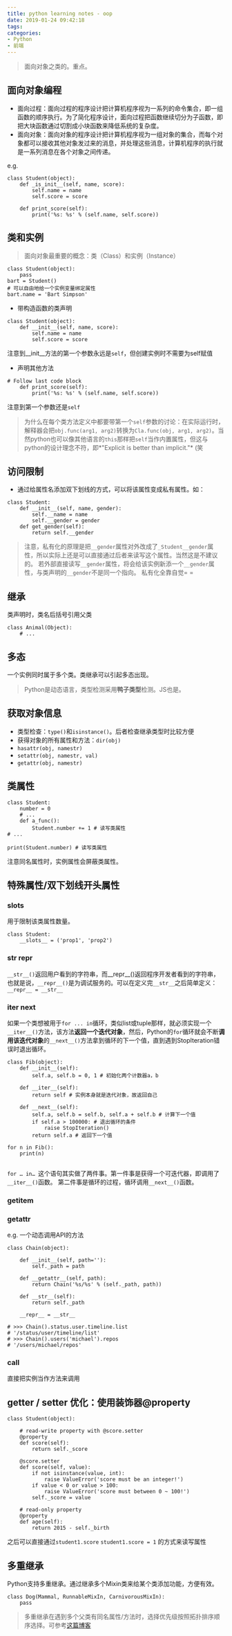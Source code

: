 ```yaml
---
title: python learning notes - oop
date: 2019-01-24 09:42:18
tags:
categories:
- Python
- 前端
---
```


> 面向对象之类的。重点。

## 面向对象编程

* 面向过程：面向过程的程序设计把计算机程序视为一系列的命令集合，即一组函数的顺序执行。为了简化程序设计，面向过程把函数继续切分为子函数，即把大块函数通过切割成小块函数来降低系统的复杂度。
* 面向对象：面向对象的程序设计把计算机程序视为一组对象的集合，而每个对象都可以接收其他对象发过来的消息，并处理这些消息，计算机程序的执行就是一系列消息在各个对象之间传递。

e.g.
````
class Student(object):
    def _is_init__(self, name, score):
        self.name = name
        self.score = score

    def print_score(self):
        print('%s: %s' % (self.name, self.score))
````
## 类和实例

> 面向对象最重要的概念：类（Class）和实例（Instance）

````
class Student(object):
    pass
bart = Student()
# 可以自由地给一个实例变量绑定属性
bart.name = 'Bart Simpson'
````
* 带构造函数的类声明

````
class Student(object):
    def __init__(self, name, score):
        self.name = name
        self.score = score
````

注意到__init__方法的第一个参数永远是`self`，但创建实例时不需要为self赋值

* 声明其他方法

````
# Follow last code block
    def print_score(self):
        print('%s: %s' % (self.name, self.score))
````

注意到第一个参数还是`self`

> 为什么在每个类方法定义中都要带第一个`self`参数的讨论：在实际运行时，解释器会把`obj.func(arg1, arg2)`转换为`Cla.func(obj, arg1, arg2)`。当然python也可以像其他语言的`this`那样把`self`当作内置属性，但这与python的设计理念不符，即*"Explicit is better than implicit."* (笑

## 访问限制

* 通过给属性名添加双下划线的方式，可以将该属性变成私有属性。如：

````
class Student:
    def __init__(self, name, gender):
        self.__name = name
        self.__gender = gender
    def get_gender(self):
        return self.__gender
````

> 注意，私有化的原理是把`__gender`属性对外改成了`_Student__gender`属性，所以实际上还是可以直接通过后者来读写这个属性。当然这是不建议的。
> 若外部直接读写`__gender`属性，将会给该实例新添一个`__gender`属性，与类声明的`__gender`不是同一个指向。
> 私有化全靠自觉= =

## 继承

类声明时，类名后括号引用父类

````
class Animal(Object):
    # ...
````

## 多态

一个实例同时属于多个类。类继承可以引起多态出现。

> Python是动态语言，类型检测采用**鸭子类型**检测。JS也是。

## 获取对象信息

* 类型检查：`type()`和`isinstance()`。后者检查继承类型时比较方便
* 获得对象的所有属性和方法：`dir(obj)` 
* `hasattr(obj, namestr)`
* `setattr(obj, namestr, val)`
* `getattr(obj, namestr)`

## 类属性

````
class Student:
    number = 0
    # ...
    def a_func():
        Student.number += 1 # 读写类属性
# ...

print(Student.number) # 读写类属性
````

注意同名属性时，实例属性会屏蔽类属性。

## 特殊属性/双下划线开头属性

### __slots__

用于限制该类属性数量。

````
class Student:
    __slots__ = ('prop1', 'prop2')
````

### __str__ __repr__

`__str__()`返回用户看到的字符串，而__repr__()返回程序开发者看到的字符串，也就是说，`__repr__()`是为调试服务的。可以在定义完`__str__`之后简单定义：`__repr__ = __str__`

### __iter__ __next__

如果一个类想被用于`for ... in`循环，类似list或tuple那样，就必须实现一个`__iter__()`方法，该方法**返回一个迭代对象**，然后，Python的`for`循环就会不断**调用该迭代对象**的`__next__()`方法拿到循环的下一个值，直到遇到StopIteration错误时退出循环。

````
class Fib(object):
    def __init__(self):
        self.a, self.b = 0, 1 # 初始化两个计数器a，b

    def __iter__(self):
        return self # 实例本身就是迭代对象，故返回自己

    def __next__(self):
        self.a, self.b = self.b, self.a + self.b # 计算下一个值
        if self.a > 100000: # 退出循环的条件
            raise StopIteration()
        return self.a # 返回下一个值

for n in Fib():
    print(n)
        
````

`for … in… `这个语句其实做了两件事。第一件事是获得一个可迭代器，即调用了`__iter__()`函数。 第二件事是循环的过程，循环调用`__next__()`函数。

### __getitem__

### __getattr__

e.g. 一个动态调用API的方法

````
class Chain(object):

    def __init__(self, path=''):
        self._path = path

    def __getattr__(self, path):
        return Chain('%s/%s' % (self._path, path))

    def __str__(self):
        return self._path

    __repr__ = __str__

# >>> Chain().status.user.timeline.list
# '/status/user/timeline/list'
# >>> Chain().users('michael').repos
# '/users/michael/repos'
````

### __call__

直接把实例当作方法来调用

## getter / setter 优化：使用装饰器@property

````
class Student(object):

    # read-write property with @score.setter
    @property
    def score(self):
        return self._score

    @score.setter
    def score(self, value):
        if not isinstance(value, int):
            raise ValueError('score must be an integer!')
        if value < 0 or value > 100:
            raise ValueError('score must between 0 ~ 100!')
        self._score = value

    # read-only property
    @property
    def age(self):
        return 2015 - self._birth
````

之后可以直接通过`student1.score` `student1.score = 1` 的方式来读写属性

## 多重继承

Python支持多重继承。通过继承多个Mixin类来给某个类添加功能，方便有效。

````
class Dog(Mammal, RunnableMixIn, CarnivorousMixIn):
    pass
````

> 多重继承在遇到多个父类有同名属性/方法时，选择优先级按照拓扑排序顺序选择。可参考[这篇博客](https://kevinguo.me/2018/01/19/python-topological-sorting/)